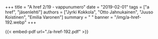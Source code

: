 +++
title = "A href 2/19 - vappunumero"
date = "2019-02-01"
tags = ["a href", "jäsenlehti"]
authors = ["Jyrki Kokkola", "Otto Jahnukainen", "Juuso Koistinen", "Emilia Varonen"]
summary = " "
banner = "/img/a-href-192.webp"
+++

{{< embed-pdf url="./a-href-192.pdf" >}}
